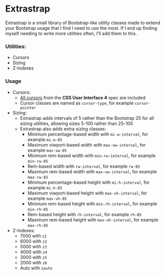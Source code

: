 # Extrastrap
Extrastrap is a small library of Bootstrap-like utility classes made to extend your Bootstrap usage that I find I need to use the most. If I end up finding myself needing to write more utilities often, I'll add them to this.
### Utilities:
- Cursors
- Sizing
- Z-Indexes
### Usage
- Cursors:
  - [All cursors](https://developer.mozilla.org/en-US/docs/Web/CSS/cursor) from the **CSS User Interface 4** spec are included
  - Cursor classes are named as `cursor-type`, for example `cursor-pointer`
- Sizing:
  - Extrastrap adds intervals of 5 rather than the Bootstrap 25 for all sizing utilities, allowing sizes 5-100 rather than 25-100
  - Extrastrap also adds extra sizing classes:
    - Minimum percentage-based width with `mi-w-interval`, for example `mi-w-85`
    - Maximum viwport-based width with `max-vw-interval`, for example `max-vw-85`
    - Minimum rem-based width with `min-rw-interval`, for example `min-rw-85`
    - Rem-based width with `rw-interval`, for example `rw-85`
    - Maximum rem-based width with `max-vw-interval`, for example `max-rw-85`
    - Minimum percentage-based height with `mi-h-interval`, for example `mi-h-85`
    - Maximum viwport-based height with `max-vh-interval`, for example `max-vh-85`
    - Minimum rem-based height with `min-rh-interval`, for example `min-rh-85`
    - Rem-based height with `rh-interval`, for example `rh-85`
    - Maximum rem-based height with `max-vh-interval`, for example `max-rh-85`
- Z-Indexes:
  - 7000 with `z1`
  - 6000 with `z2`
  - 5000 with `z3`
  - 4000 with `z4`
  - 3000 with `z5`
  - 2000 with `z6`
  - Auto with `zauto`